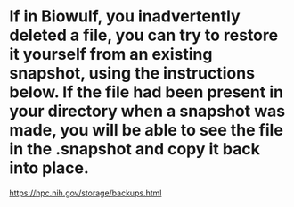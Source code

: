 # If in Biowulf, you inadvertently deleted a file, you can try to restore it yourself from an existing snapshot, using the instructions below. If the file had been present in your directory when a snapshot was made, you will be able to see the file in the .snapshot and copy it back into place.

https://hpc.nih.gov/storage/backups.html
